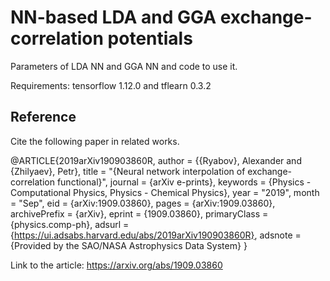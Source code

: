 NN-based LDA and GGA exchange-correlation potentials
====

Parameters of LDA NN and GGA NN and code to use it.

Requirements: tensorflow 1.12.0 and tflearn 0.3.2

## Reference
Cite the following paper in related works.

@ARTICLE{2019arXiv190903860R,
       author = {{Ryabov}, Alexander and {Zhilyaev}, Petr},
        title = "{Neural network interpolation of exchange-correlation functional}",
      journal = {arXiv e-prints},
     keywords = {Physics - Computational Physics, Physics - Chemical Physics},
         year = "2019",
        month = "Sep",
          eid = {arXiv:1909.03860},
        pages = {arXiv:1909.03860},
archivePrefix = {arXiv},
       eprint = {1909.03860},
 primaryClass = {physics.comp-ph},
       adsurl = {https://ui.adsabs.harvard.edu/abs/2019arXiv190903860R},
      adsnote = {Provided by the SAO/NASA Astrophysics Data System}
}

Link to the article: https://arxiv.org/abs/1909.03860
